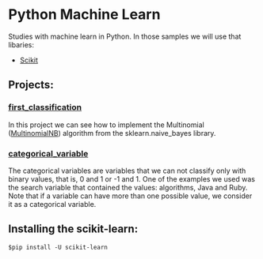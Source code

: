 # Python Machine Learn

Studies with machine learn in Python.
In those samples we will use that libaries:
- [Scikit](https://scikit-learn.org)

## Projects:

### [first_classification](python-machine-learn/tree/master/fist_classification)
 In this project we can see how to implement the Multinomial ([MultinomialNB](https://scikit-learn.org/stable/modules/generated/sklearn.naive_bayes.MultinomialNB.html)) algorithm from the sklearn.naive_bayes library. 

### [categorical_variable](python-machine-learn/tree/master/categorical_variable)
 The categorical variables are variables that we can not classify only with binary values, that is, 0 and 1 or -1 and 1. One of the examples we used was the search variable that contained the values: algorithms, Java and Ruby. Note that if a variable can have more than one possible value, we consider it as a categorical variable.

## Installing the scikit-learn:
    
    $pip install -U scikit-learn
